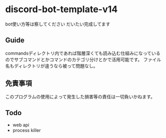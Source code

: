 # discord-bot-template-v14

bot使い方等は察してください
だいたい完成してます

## Guide

commandsディレクトリ内であれば階層深くても読み込む仕組みになっているのでサブコマンドとかコマンドのカテゴリ分けとかで活用可能です。
ファイル名もディレクトリが違うなら被って問題なし。

## 免責事項
このプログラムの使用によって発生した損害等の責任は一切負いかねます。

## Todo
- web api
- process killer